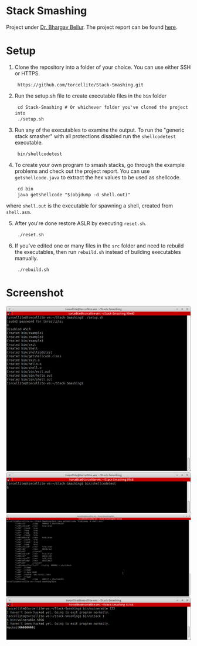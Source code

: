 Stack Smashing
==============

Project under [Dr. Bhargav Bellur][1]. The project report can be found [here][2].

# Setup
1. Clone the repository into a folder of your choice. You can use either SSH or HTTPS. 

        https://github.com/torcellite/Stack-Smashing.git

2. Run the setup.sh file to create executable files in the `bin` folder

        cd Stack-Smashing # Or whichever folder you've cloned the project into
        ./setup.sh

3. Run any of the executables to examine the output. To run the "generic stack smasher" with all protections disabled run the `shellcodetest` executable.

        bin/shellcodetest

4. To create your own program to smash stacks, go through the example problems and check out the project report. You can use `getshellcode.java` to extract the hex values to be used as shellcode.

        cd bin
        java getshellcode "$(objdump -d shell.out)"

where `shell.out` is the executable for spawning a shell, created from `shell.asm`.

5. After you're done restore ASLR by executing `reset.sh`.

        ./reset.sh

6. If you've edited one or many files in the `src` folder and need to rebuild the executables, then run `rebuild.sh` instead of building executables manually.

		./rebuild.sh
        
# Screenshot

![screenshot1](screenshots/screenshot1.png)
![screenshot2](screenshots/screenshot2.png)
![screenshot3](screenshots/screenshot3.png)
![screenshot4](screenshots/screenshot4.png)

[1]:http://pes.edu/faculty/bhargav-bellur
[2]:http://torcellite.com/projects/stack-smashing.html
